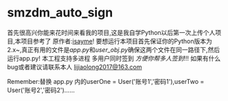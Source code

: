 # smzdm_auto_sign

  首先很高兴你能来花时间来看我的项目,这是我自学Python以后第一次上传个人项目,本项目参考了 原作者:[isayme](https://github.com/isayme)!
  要想运行本项目首先保证你的Python版本为 2.x~,真正有用的文件是*app.py*和*user_obj.py*确保这两个文件在同一路径下,然后运行app.py!
  本工程支持多进程 多用户同时签到 *方便你帮多人签到*!!!
  如果有什么bug或者建议请联系本人 lijiaolong2017@163.com
  
  Remember:替换 app.py 内的userOne = User('账号1','密码1'),userTwo = User('账号2','密码2')......


